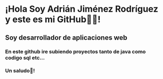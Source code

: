# ¡Hola Soy Adrián Jiménez Rodríguez y este es mi GitHub🥳🥳! 
## Soy desarrollador de aplicaciones web
### En este github ire subiendo proyectos tanto de java como codigo sql etc...
### Un saludo🤪!

